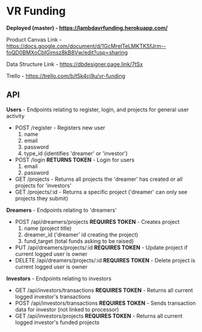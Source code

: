 # VR Funding

**Deployed (master) - https://lambdavrfunding.herokuapp.com/**

Product Canvas Link - https://docs.google.com/document/d/1GcMreITeLMKTKSfJrm--foQD0BMXoCbIGimsz8kB8Vw/edit?usp=sharing

Data Structure Link - https://dbdesigner.page.link/7tSx

Trello - https://trello.com/b/t5k4cj9u/vr-funding

## API

**Users** - Endpoints relating to register, login, and projects for general user activity
- POST /register - Registers new user
  1. name
  2. email
  3. password
  4. type_id (identifies 'dreamer' or 'investor')
- POST /login **RETURNS TOKEN** - Login for users
  1. email
  2. password
- GET /projects - Returns all projects the 'dreamer' has created or all projects for 'investors'
- GET /projects/:id - Returns a specific project ('dreamer' can only see projects they submit)

**Dreamers** - Endpoints relating to 'dreamers'
- POST /api/dreamers/projects **REQUIRES TOKEN** - Creates project
  1. name (project title)
  2. dreamer_id ('dreamer' id creating the project)
  3. fund_target (total funds asking to be raised)
- PUT /api/dreamers/projects/:id **REQUIRES TOKEN** - Update project if current logged user is owner
- DELETE /api/dreamers/projects/:id **REQUIRES TOKEN** - Delete project is current logged user is owner

**Investors** - Endpoints relating to investors
- GET /api/investors/transactions **REQUIRES TOKEN** - Returns all current logged investor's transactions
- POST /api/investors/transactions **REQUIRES TOKEN** - Sends transaction data for investor (not linked to processor)
- GET /api/investors/projects **REQUIRES TOKEN** - Returns all current logged investor's funded projects
